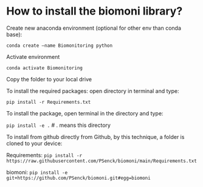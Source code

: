 # How to install the biomoni library?

Create new anaconda environment (optional for other env than conda base):

`conda create –name Biomonitoring python`

Activate environment

`conda activate Biomonitoring`

Copy the folder to your local drive

To install the required packages: open directory in terminal and type:

`pip install -r Requirements.txt`

To install the package, open terminal in the directory and type:

`pip install -e .`      # . means this directory





To install from github directly from Github, by this technique, a folder is cloned to your device:

Requirements:
`pip install -r https://raw.githubusercontent.com/PSenck/biomoni/main/Requirements.txt`

biomoni:
`pip install -e git+https://github.com/PSenck/biomoni.git#egg=biomoni`





